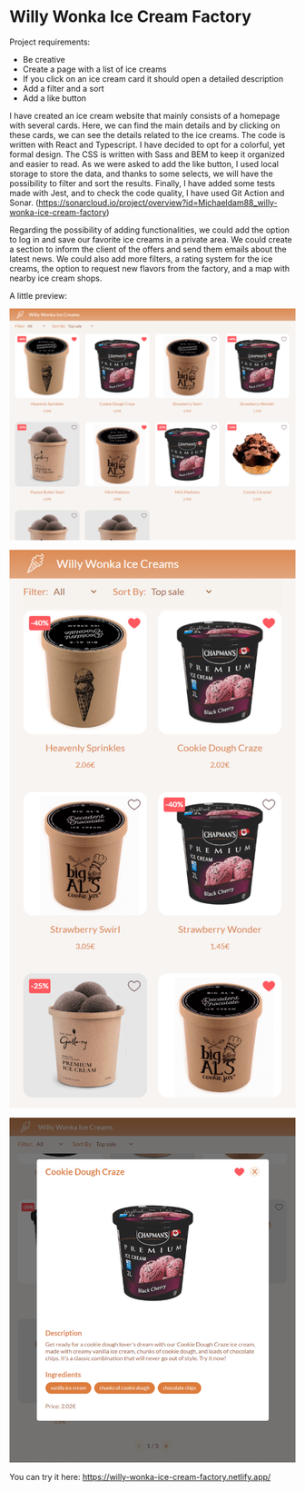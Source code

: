 # Willy Wonka Ice Cream Factory


Project requirements:

-   Be creative
-   Create a page with a list of ice creams
-   If you click on an ice cream card it should open a detailed description
-   Add a filter and a sort 
-   Add a like button 

I have created an ice cream website that mainly consists of a homepage with several cards. Here, we can find the main details and by clicking on these cards, we can see the details related to the ice creams. The code is written with React and Typescript. I have decided to opt for a colorful, yet formal design. The CSS is written with Sass and BEM to keep it organized and easier to read. As we were asked to add the like button, I used local storage to store the data, and thanks to some selects, we will have the possibility to filter and sort the results. Finally, I have added some tests made with Jest, and to check the code quality, I have used Git Action and Sonar. (https://sonarcloud.io/project/overview?id=Michaeldam88_willy-wonka-ice-cream-factory)

Regarding the possibility of adding functionalities, we could add the option to log in and save our favorite ice creams in a private area. We could create a section to inform the client of the offers and send them emails about the latest news. We could also add more filters, a rating system for the ice creams, the option to request new flavors from the factory, and a map with nearby ice cream shops.

A little preview:

![This is an image](https://github.com/Michaeldam88/willy-wonka-ice-cream-factory/blob/main/public/assets/desktop-ice-cream-screenshot.png)

![This is an image](https://github.com/Michaeldam88/willy-wonka-ice-cream-factory/blob/main/public/assets/mobile-ice-cream-screenshot.png)

![This is an image](https://github.com/Michaeldam88/willy-wonka-ice-cream-factory/blob/main/public/assets/detail-ice-cream-screenshot.png)


You can try it here: https://willy-wonka-ice-cream-factory.netlify.app/
